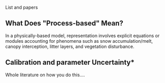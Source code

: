 
List and papers
## What Does "Process-based" Mean?

  In a physically-based model, representation involves explicit equations or modules accounting for phenomena such as snow accumulation/melt, canopy interception, litter layers, and vegetation disturbance.


## Calibration and parameter Uncertainty*
Whole literature on how you do this....